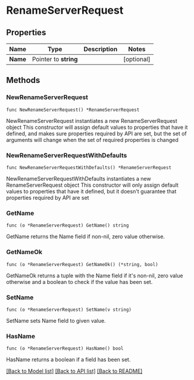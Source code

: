 # RenameServerRequest

## Properties

Name | Type | Description | Notes
------------ | ------------- | ------------- | -------------
**Name** | Pointer to **string** |  | [optional] 

## Methods

### NewRenameServerRequest

`func NewRenameServerRequest() *RenameServerRequest`

NewRenameServerRequest instantiates a new RenameServerRequest object
This constructor will assign default values to properties that have it defined,
and makes sure properties required by API are set, but the set of arguments
will change when the set of required properties is changed

### NewRenameServerRequestWithDefaults

`func NewRenameServerRequestWithDefaults() *RenameServerRequest`

NewRenameServerRequestWithDefaults instantiates a new RenameServerRequest object
This constructor will only assign default values to properties that have it defined,
but it doesn't guarantee that properties required by API are set

### GetName

`func (o *RenameServerRequest) GetName() string`

GetName returns the Name field if non-nil, zero value otherwise.

### GetNameOk

`func (o *RenameServerRequest) GetNameOk() (*string, bool)`

GetNameOk returns a tuple with the Name field if it's non-nil, zero value otherwise
and a boolean to check if the value has been set.

### SetName

`func (o *RenameServerRequest) SetName(v string)`

SetName sets Name field to given value.

### HasName

`func (o *RenameServerRequest) HasName() bool`

HasName returns a boolean if a field has been set.


[[Back to Model list]](../README.md#documentation-for-models) [[Back to API list]](../README.md#documentation-for-api-endpoints) [[Back to README]](../README.md)


